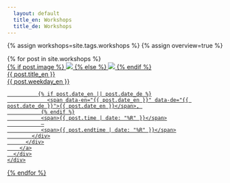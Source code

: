 ```yaml
---
  layout: default
  title_en: Workshops
  title_de: Workshops
---
```


{% assign workshops=site.tags.workshops %}
{% assign overview=true %}

<div class="gallery">
  {% for post in site.workshops %}
    <div class="gallery__item">
      <div class="post">
        <a  class="post__link"
            href="{{ post.url | prepend: site.baseurl }}">
          <div class="post__img">
            {% if post.image %}
              <img src="{{ site.baseurl }}/img/{{ post.image }}" class="img-flex" />
            {% else %}
              <img src="{{ site.baseurl }}/img/class-placeholder-01.jpg" class="img-flex" />
            {% endif %}
          </div>
          <div  class="post__meta">
            <span data-en="{{ post.title_en }}" data-de="{{ post.title_de }}">
              {{ post.title_en }}
            </span>
            <div class="post__meta__hidden">
               <span data-en="{{ post.weekday_en }}" data-de="{{ post.weekday_de }}">{{ post.weekday_en }}</span>
  
              {% if post.date_en || post.date_de %}
                 <span data-en="{{ post.date_en }}" data-de="{{ post.date_de }}">{{ post.date_en }}</span>, 
               {% endif %}
               <span>{{ post.time | date: "%R" }}</span>
               –
               <span>{{ post.endtime | date: "%R" }}</span>
            </div>
          </div>
        </a>
      </div>
    </div>
  {% endfor %}
</div>



